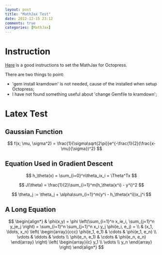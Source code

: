 ```yaml
---
layout: post
title: "MathJax Test"
date: 2012-12-15 23:12
comments: true
categories: [MathJax]
---
```


# Instruction

[Here](http://www.idryman.org/blog/2012/03/10/writing-math-equations-on-octopress/) is a good instructions to set the MathJax for Octopress.

There are two things to point:

  * 'gem install kramdown' is not needed, cause of the installed when setup Octopress;
  * I have not found something useful about 'change Gemfile to kramdown';


# Latex Test

## Gaussian Function

$$
f(x; \mu, \sigma^2) = \frac{1}{\sigma\sqrt{2\pi}}e^{-\frac{1}{2}(\frac{x-\mu}{\sigma})^2}
$$

## Equation Used in Gradient Descent 

$$
h_\theta(x) = \sum_{i=0}^n\theta_ix_i = \Theta^Tx
$$

$$
J(\theta) = \frac{1}{2}\sum_{i=1}^m(h_\theta(x^i) - y^i)^2
$$

$$
\theta_j := \theta_j + \alpha\sum_{i=1}^m(y^i - h_\theta(x^i))x_j^i
$$

## A Long Equation

$$
\begin{align*}
  & \phi(x,y) = \phi \left(\sum_{i=1}^n x_ie_i, \sum_{j=1}^n y_je_j \right)
  = \sum_{i=1}^n \sum_{j=1}^n x_i y_j \phi(e_i, e_j) = \\
  & (x_1, \ldots, x_n) \left( \begin{array}{ccc}
      \phi(e_1, e_1) & \cdots & \phi(e_1, e_n) \\
      \vdots & \ddots & \vdots \\
      \phi(e_n, e_1) & \cdots & \phi(e_n, e_n)
    \end{array} \right)
  \left( \begin{array}{c}
      y_1 \\
      \vdots \\
      y_n
    \end{array} \right)
\end{align*}
$$
